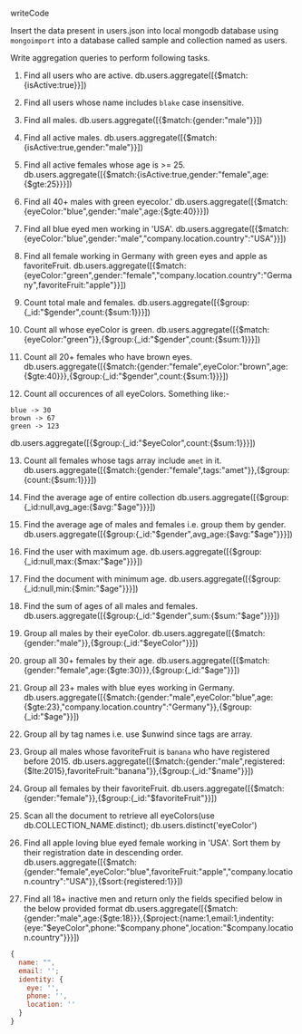 writeCode

Insert the data present in users.json into local mongodb database using `mongoimport` into a database called sample and collection named as users.

Write aggregation queries to perform following tasks.

1. Find all users who are active.
db.users.aggregate([{$match:{isActive:true}}])

2. Find all users whose name includes `blake` case insensitive.

3. Find all males.
db.users.aggregate([{$match:{gender:"male"}}])
4. Find all active males.
db.users.aggregate([{$match:{isActive:true,gender:"male"}}])
5. Find all active females whose age is >= 25.
db.users.aggregate([{$match:{isActive:true,gender:"female",age:{$gte:25}}}])
6. Find all 40+ males with green eyecolor.'
db.users.aggregate([{$match:{eyeColor:"blue",gender:"male",age:{$gte:40}}}])
7. Find all blue eyed men working in 'USA'.
db.users.aggregate([{$match:{eyeColor:"blue",gender:"male","company.location.country":"USA"}}])

8. Find all female working in Germany with green eyes and apple as favoriteFruit.
db.users.aggregate([{$match:{eyeColor:"green",gender:"female","company.location.country":"Germany",favoriteFruit:"apple"}}])

9. Count total male and females.
db.users.aggregate([{$group:{_id:"$gender",count:{$sum:1}}}])

10. Count all whose eyeColor is green.
db.users.aggregate([{$match:{eyeColor:"green"}},{$group:{_id:"$gender",count:{$sum:1}}}])

11. Count all 20+ females who have brown eyes.
db.users.aggregate([{$match:{gender:"female",eyeColor:"brown",age:{$gte:40}}},{$group:{_id:"$gender",count:{$sum:1}}}])

12. Count all occurences of all eyeColors.
    Something like:-

```
blue -> 30
brown -> 67
green -> 123
```
db.users.aggregate([{$group:{_id:"$eyeColor",count:{$sum:1}}}])

13. Count all females whose tags array include `amet` in it.
db.users.aggregate([{$match:{gender:"female",tags:"amet"}},{$group:{count:{$sum:1}}}])

14. Find the average age of entire collection
db.users.aggregate([{$group:{_id:null,avg_age:{$avg:"$age"}}}])

15. Find the average age of males and females i.e. group them by gender.
db.users.aggregate([{$group:{_id:"$gender",avg_age:{$avg:"$age"}}}])

16. Find the user with maximum age.
db.users.aggregate([{$group:{_id:null,max:{$max:"$age"}}}])
17. Find the document with minimum age.
db.users.aggregate([{$group:{_id:null,min:{$min:"$age"}}}])
18. Find the sum of ages of all males and females.
db.users.aggregate([{$group:{_id:"$gender",sum:{$sum:"$age"}}}])
19. Group all males by their eyeColor.
db.users.aggregate([{$match:{gender:"male"}},{$group:{_id:"$eyeColor"}}])

20. group all 30+ females by their age.
db.users.aggregate([{$match:{gender:"female",age:{$gte:30}}},{$group:{_id:"$age"}}])
21. Group all 23+ males with blue eyes working in Germany.
db.users.aggregate([{$match:{gender:"male",eyeColor:"blue",age:{$gte:23},"company.location.country":"Germany"}},{$group:{_id:"$age"}}])
22. Group all by tag names i.e. use \$unwind since tags are array.

23. Group all males whose favoriteFruit is `banana` who have registered before 2015.
db.users.aggregate([{$match:{gender:"male",registered:{$lte:2015},favoriteFruit:"banana"}},{$group:{_id:"$name"}}])
24. Group all females by their favoriteFruit.
db.users.aggregate([{$match:{gender:"female"}},{$group:{_id:"$favoriteFruit"}}])
25. Scan all the document to retrieve all eyeColors(use db.COLLECTION_NAME.distinct);
db.users.distinct('eyeColor')
26. Find all apple loving blue eyed female working in 'USA'. Sort them by their registration date in descending order.
db.users.aggregate([{$match:{gender:"female",eyeColor:"blue",favoriteFruit:"apple","company.location.country":"USA"}},{$sort:{registered:1}}])

27. Find all 18+ inactive men and return only the fields specified below in the below provided format
db.users.aggregate([{$match:{gender:"male",age:{$gte:18}}},{$project:{name:1,email:1,indentity:{eye:"$eyeColor",phone:"$company.phone",location:"$company.location.country"}}}])
```js
{
  name: "",
  email: '';
  identity: {
    eye: '',
    phone: '',
    location: ''
  }
}
```
